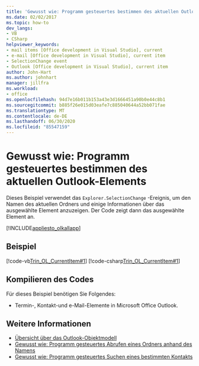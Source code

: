 ```yaml
---
title: 'Gewusst wie: Programm gesteuertes bestimmen des aktuellen Outlook-Elements'
ms.date: 02/02/2017
ms.topic: how-to
dev_langs:
- VB
- CSharp
helpviewer_keywords:
- mail items [Office development in Visual Studio], current
- e-mail [Office development in Visual Studio], current item
- SelectionChange event
- Outlook [Office development in Visual Studio], current item
author: John-Hart
ms.author: johnhart
manager: jillfra
ms.workload:
- office
ms.openlocfilehash: 94d7e16b011b153a43e3d1666451a90b0e44c8b1
ms.sourcegitcommit: b885f26e015d03eafe7c885040644a52bb071fae
ms.translationtype: MT
ms.contentlocale: de-DE
ms.lasthandoff: 06/30/2020
ms.locfileid: "85547159"
---
```

# <a name="how-to-programmatically-determine-the-current-outlook-item"></a>Gewusst wie: Programm gesteuertes bestimmen des aktuellen Outlook-Elements
  Dieses Beispiel verwendet das `Explorer.SelectionChange` -Ereignis, um den Namen des aktuellen Ordners und einige Informationen über das ausgewählte Element anzuzeigen. Der Code zeigt dann das ausgewählte Element an.

 [!INCLUDE[appliesto_olkallapp](../vsto/includes/appliesto-olkallapp-md.md)]

## <a name="example"></a>Beispiel
 [!code-vb[Trin_OL_CurrentItem#1](../vsto/codesnippet/VisualBasic/Trin_OL_CurrentItem/thisaddin.vb#1)]
 [!code-csharp[Trin_OL_CurrentItem#1](../vsto/codesnippet/CSharp/Trin_OL_CurrentItem/thisaddin.cs#1)]

## <a name="compile-the-code"></a>Kompilieren des Codes
 Für dieses Beispiel benötigen Sie Folgendes:

- Termin-, Kontakt-und e-Mail-Elemente in Microsoft Office Outlook.

## <a name="see-also"></a>Weitere Informationen
- [Übersicht über das Outlook-Objektmodell](../vsto/outlook-object-model-overview.md)
- [Gewusst wie: Programm gesteuertes Abrufen eines Ordners anhand des Namens](../vsto/how-to-programmatically-retrieve-a-folder-by-name.md)
- [Gewusst wie: Programm gesteuertes Suchen eines bestimmten Kontakts](../vsto/how-to-programmatically-search-for-a-specific-contact.md)

